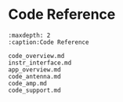 # Code Reference

```{toctree}
:maxdepth: 2
:caption:Code Reference

code_overview.md
instr_interface.md
app_overview.md
code_antenna.md
code_amp.md
code_support.md
```

